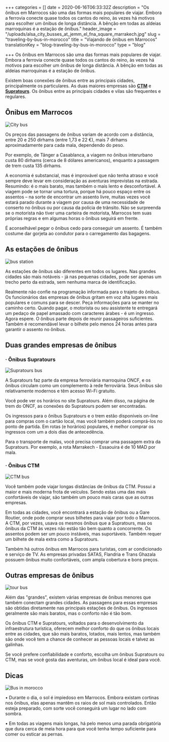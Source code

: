 +++
categories = []
date = 2020-06-16T06:33:32Z
description = "Os ônibus em Marrocos são uma das formas mais populares de viajar. Embora a ferrovia conecte quase todos os cantos do reino, às vezes há motivos para escolher um ônibus de longa distância. A bênção em todas as aldeias marroquinas é a estação de ônibus."
header_image = "/uploads/alsa_city_busses_at_jemm_el_fna_square_marrakech.jpg"
slug = "traveling-by-bus-in-morocco"
title = "Viajando de ônibus em Marrocos"
translationKey = "blog-traveling-by-bus-in-morocco"
type = "blog"

+++
Os ônibus em Marrocos são uma das formas mais populares de viajar. Embora a ferrovia conecte quase todos os cantos do reino, às vezes há motivos para escolher um ônibus de longa distância. A bênção em todas as aldeias marroquinas é a estação de ônibus.

Existem boas conexões de ônibus entre as principais cidades, principalmente os particulares. As duas maiores empresas são [**CTM**](http://www.ctm.ma/en) e [**Supratours**](http://www.supratours.ma/en/). Os ônibus entre as principais cidades e vilas são frequentes e regulares.

## **Ônibus em Marrocos**

![City bus](/uploads/alsa_city_bus_mercedes_midi_bus_marrakech_medina.jpg "City bus")

Os preços das passagens de ônibus variam de acordo com a distância, entre 20 e 250 dirhams (entre 1,73 e 22 €), mais 7 dirhams aproximadamente para cada mala, dependendo do peso.

Por exemplo, de Tânger a Casablanca, a viagem no ônibus interurbano custa 80 dirhams (cerca de 8 dólares americanos), enquanto a passagem de trem custa 135 dirhams.

A economia é substancial, mas é improvável que não tenha atraso e você sempre deve levar em consideração as aventuras imprevistas na estrada. Resumindo: é o mais barato, mas também o mais lento e desconfortável. A viagem pode se tornar uma tortura, porque há pouco espaço entre os assentos – na sorte de encontrar um assento livre, muitas vezes você estará parado durante a viagem por causa de uma necessidade de conserto no ônibus ou por causa da polícia de trânsito. Não se surpreenda se o motorista não tiver uma carteira de motorista, Marrocos tem suas próprias regras e em algumas horas o ônibus seguirá em frente.

É aconselhável pegar o ônibus cedo para conseguir um assento. É também costume dar gorjeta ao condutor para o carregamento das bagagens.

## **As estações de ônibus**

![bus station](/uploads/jemaa_el_fna_square_marrakech_morocco.jpg "bus station")

As estações de ônibus são diferentes em todos os lugares. Nas grandes cidades são mais notáveis - já nas pequenas cidades, pode ser apenas um trecho perto da estrada, sem nenhuma marca de identificação.

Realmente não confie na programação informada para o trajeto do ônibus. Os funcionários das empresas de ônibus gritam em voz alta lugares mais populares e comuns para se descer. Peça informações para se manter no caminho certo. Quando pagar, o motorista ou seu assistente te entregará um pedaço de papel amassado com caracteres árabes - é um ingresso. Agora espere. O ônibus parte depois de reunir passageiros suficientes. Também é recomendável levar o bilhete pelo menos 24 horas antes para garantir o assento no ônibus.

## **Duas grandes empresas de ônibus**

### · **Ônibus Supratours**

![ Supratours bus](/uploads/supratours.jpg " Supratours bus")

A Supratours faz parte da empresa ferroviária marroquina ONCF, e os ônibus circulam como um complemento à rede ferroviária. Seus ônibus são relativamente modernos e têm acesso Wi-Fi gratuito.

Você pode ver os horários no site Supratours. Além disso, na página de trem do ONCF, as conexões do Supratours podem ser encontradas.

Os ingressos para o ônibus Supratours e o trem estão disponíveis on-line para compras com o cartão local, mas você também poderá comprá-los no ponto de partida. Em rotas (e horários) populares, é melhor comprar os ingressos com um a dois dias de antecedência.

Para o transporte de malas, você precisa comprar uma passagem extra da Supratours. Por exemplo, a rota Marrakech - Essaouira é de 10 MAD por mala.

### · **Ônibus CTM**

![CTM bus](/uploads/ctm.jpg "CTM bus")

Você também pode viajar longas distâncias de ônibus da CTM. Possui a maior e mais moderna frota de veículos. Sendo estas uma das mais confortáveis ​​de viajar, são também um pouco mais caras que as outras empresas.

Em todas as cidades, você encontrará a estação de ônibus ou a Gare Routier, onde pode comprar seus bilhetes para viajar por todo o Marrocos. A CTM, por vezes, usava os mesmos ônibus que a Supratours, mas os ônibus da CTM às vezes não estão tão bem quanto a concorrente. Os assentos podem ser um pouco instáveis, mas suportáveis. Também requer um bilhete de mala extra como a Supratours.

Também há outros ônibus em Marrocos para turistas, com ar condicionado e serviço de TV. As empresas privadas SATAS, Flandria e Trans Ghazala possuem ônibus muito confortáveis, com ampla cobertura e bons preços.

## **Outras empresas de ônibus**

![tour bus](/uploads/1024px-marrakech_viyats_tour_bus.jpg "tour bus")

Além das "grandes", existem várias empresas de ônibus menores que também conectam grandes cidades. As passagens para essas empresas são obtidas diretamente nas principais estações de ônibus. Os ingressos geralmente são mais baratos, mas o conforto não é tão bom.

Os ônibus CTM e Supratours, voltados para o desenvolvimento da infraestrutura turística, oferecem melhor conforto do que os ônibus locais entre as cidades, que são mais baratos, lotados, mais lentos, mas também são onde você tem a chance de conhecer as pessoas locais e talvez as galinhas.

Se você prefere confiabilidade e conforto, escolha um ônibus Supratours ou CTM, mas se você gosta das aventuras, um ônibus local é ideal para você.

## **Dicas**

![ Bus in morocco](/uploads/15736615787_52048f3fb8_b.jpg " Bus in morocco")

• Durante o dia, o sol é impiedoso em Marrocos. Embora existam cortinas nos ônibus, elas apenas mantêm os raios de sol mais controlados. Então esteja preparado, com sorte você conseguirá um lugar no lado com sombra.

• Em todas as viagens mais longas, há pelo menos uma parada obrigatória que dura cerca de meia hora para que você tenha tempo suficiente para comer ou esticar as pernas.